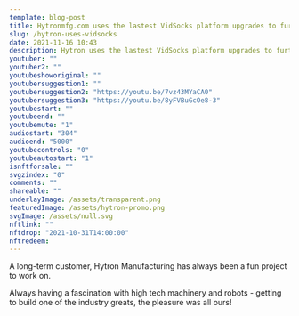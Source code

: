 ```yaml
---
template: blog-post
title: Hytronmfg.com uses the lastest VidSocks platform upgrades to further its reach with its customers
slug: /hytron-uses-vidsocks
date: 2021-11-16 10:43
description: Hytron uses the lastest VidSocks platform upgrades to further its reach with its customers
youtuber: ""
youtuber2: ""
youtubeshoworiginal: ""
youtubersuggestion1: ""
youtubersuggestion2: "https://youtu.be/7vz43MYaCA0"
youtubersuggestion3: "https://youtu.be/8yFVBuGcOe8-3"
youtubestart: ""
youtubeend: ""
youtubemute: "1"
audiostart: "304"
audioend: "5000"
youtubecontrols: "0"
youtubeautostart: "1"
isnftforsale: ""
svgzindex: "0"
comments: ""
shareable: ""
underlayImage: /assets/transparent.png
featuredImage: /assets/hytron-promo.png
svgImage: /assets/null.svg
nftlink: ""
nftdrop: "2021-10-31T14:00:00"
nftredeem:
---
```

A long-term customer, Hytron Manufacturing has always been a fun project to work on. 

Always having a fascination with high tech machinery and robots - getting to build one of the industry greats, the pleasure was all ours!

